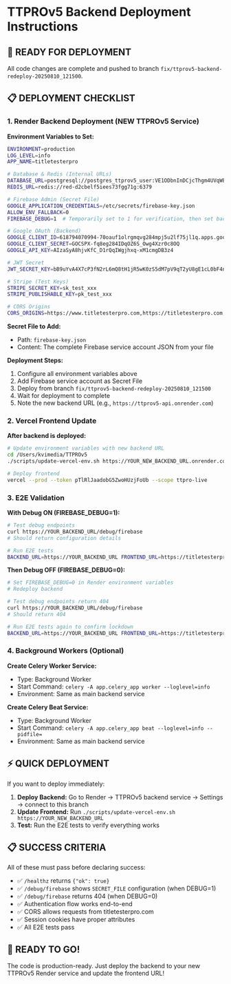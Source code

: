 # TTPROv5 Backend Deployment Instructions

## 🎯 READY FOR DEPLOYMENT

All code changes are complete and pushed to branch `fix/ttprov5-backend-redeploy-20250810_121500`.

## 📋 DEPLOYMENT CHECKLIST

### 1. Render Backend Deployment (NEW TTPROv5 Service)

**Environment Variables to Set:**
```bash
ENVIRONMENT=production
LOG_LEVEL=info
APP_NAME=titletesterpro

# Database & Redis (Internal URLs)
DATABASE_URL=postgresql://postgres_ttprov5_user:VE1ODbnInDCjcThgm4UVqWBNKU6GYK1n@dpg-d2cb900gjohc73fv7h60-a.virginia-postgres.render.com/postgres_ttprov5
REDIS_URL=redis://red-d2cbelf5iees73fgg71g:6379

# Firebase Admin (Secret File)
GOOGLE_APPLICATION_CREDENTIALS=/etc/secrets/firebase-key.json
ALLOW_ENV_FALLBACK=0
FIREBASE_DEBUG=1  # Temporarily set to 1 for verification, then set back to 0

# Google OAuth (Backend)
GOOGLE_CLIENT_ID=618794070994-70oauf1olrgmqvg284mpj5u2lf75jl1q.apps.googleusercontent.com
GOOGLE_CLIENT_SECRET=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
GOOGLE_API_KEY=AIzaSyA8hjvKfC_D1rQqIWgjhxq-xM1cmgDB3z4

# JWT Secret
JWT_SECRET_KEY=bB9uYvA4X7cP3fN2rL6mQ8tH1jR5wK0zS5dM7pV9qT2yU8gE1cL0bF4nJ6rQ2aW7

# Stripe (Test Keys)
STRIPE_SECRET_KEY=sk_test_xxx
STRIPE_PUBLISHABLE_KEY=pk_test_xxx

# CORS Origins
CORS_ORIGINS=https://www.titletesterpro.com,https://titletesterpro.com,https://*.vercel.app,http://localhost:5173
```

**Secret File to Add:**
- Path: `firebase-key.json`
- Content: The complete Firebase service account JSON from your file

**Deployment Steps:**
1. Configure all environment variables above
2. Add Firebase service account as Secret File
3. Deploy from branch `fix/ttprov5-backend-redeploy-20250810_121500`
4. Wait for deployment to complete
5. Note the new backend URL (e.g., `https://ttprov5-api.onrender.com`)

### 2. Vercel Frontend Update

**After backend is deployed:**
```bash
# Update environment variables with new backend URL
cd /Users/kvimedia/TTPROv5
./scripts/update-vercel-env.sh https://YOUR_NEW_BACKEND_URL.onrender.com

# Deploy frontend
vercel --prod --token pTlRlJaadobG5ZwoHUzjFoUb --scope ttpro-live
```

### 3. E2E Validation

**With Debug ON (FIREBASE_DEBUG=1):**
```bash
# Test debug endpoints
curl https://YOUR_BACKEND_URL/debug/firebase
# Should return configuration details

# Run E2E tests
BACKEND_URL=https://YOUR_BACKEND_URL FRONTEND_URL=https://titletesterpro.com npx playwright test e2e/auth-and-dashboard.spec.ts
```

**Then Debug OFF (FIREBASE_DEBUG=0):**
```bash
# Set FIREBASE_DEBUG=0 in Render environment variables
# Redeploy backend

# Test debug endpoints return 404
curl https://YOUR_BACKEND_URL/debug/firebase
# Should return 404

# Run E2E tests again to confirm lockdown
BACKEND_URL=https://YOUR_BACKEND_URL FRONTEND_URL=https://titletesterpro.com npx playwright test e2e/auth-and-dashboard.spec.ts
```

### 4. Background Workers (Optional)

**Create Celery Worker Service:**
- Type: Background Worker
- Start Command: `celery -A app.celery_app worker --loglevel=info`
- Environment: Same as main backend service

**Create Celery Beat Service:**
- Type: Background Worker  
- Start Command: `celery -A app.celery_app beat --loglevel=info --pidfile=`
- Environment: Same as main backend service

## ⚡ QUICK DEPLOYMENT

If you want to deploy immediately:

1. **Deploy Backend:** Go to Render → TTPROv5 backend service → Settings → connect to this branch
2. **Update Frontend:** Run `./scripts/update-vercel-env.sh https://YOUR_NEW_BACKEND_URL`  
3. **Test:** Run the E2E tests to verify everything works

## 📋 SUCCESS CRITERIA

All of these must pass before declaring success:

- ✅ `/healthz` returns `{"ok": true}`
- ✅ `/debug/firebase` shows `SECRET_FILE` configuration (when DEBUG=1)
- ✅ `/debug/firebase` returns 404 (when DEBUG=0)
- ✅ Authentication flow works end-to-end
- ✅ CORS allows requests from titletesterpro.com
- ✅ Session cookies have proper attributes
- ✅ All E2E tests pass

## 🎉 READY TO GO!

The code is production-ready. Just deploy the backend to your new TTPROv5 Render service and update the frontend URL!